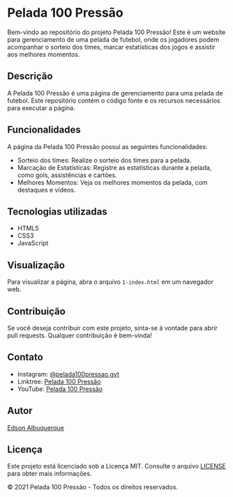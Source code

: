 # Pelada 100 Pressão

Bem-vindo ao repositório do projeto Pelada 100 Pressão! Este é um website para gerenciamento de uma pelada de futebol, onde os jogadores podem acompanhar o sorteio dos times, marcar estatísticas dos jogos e assistir aos melhores momentos.

## Descrição

A Pelada 100 Pressão é uma página de gerenciamento para uma pelada de futebol. Este repositório contém o código fonte e os recursos necessários para executar a página.

## Funcionalidades

A página da Pelada 100 Pressão possui as seguintes funcionalidades:

- Sorteio dos times: Realize o sorteio dos times para a pelada.
- Marcação de Estatísticas: Registre as estatísticas durante a pelada, como gols, assistências e cartões.
- Melhores Momentos: Veja os melhores momentos da pelada, com destaques e vídeos.

## Tecnologias utilizadas

- HTML5
- CSS3
- JavaScript

## Visualização

Para visualizar a página, abra o arquivo `1-index.html` em um navegador web.

## Contribuição

Se você deseja contribuir com este projeto, sinta-se à vontade para abrir pull requests. Qualquer contribuição é bem-vinda!

## Contato

- Instagram: [@pelada100pressao.gvt](https://www.instagram.com/pelada100pressao.gvt)
- Linktree: [Pelada 100 Pressão](https://linktr.ee/pelada100pressao)
- YouTube: [Pelada 100 Pressão](https://www.youtube.com/@pelada100pressao)

## Autor

[Edson Albuquerque](https://github.com/edsonalbjr)

## Licença

Este projeto está licenciado sob a Licença MIT. Consulte o arquivo [LICENSE](./LICENSE) para obter mais informações.

&copy; 2021 Pelada 100 Pressão - Todos os direitos reservados.
